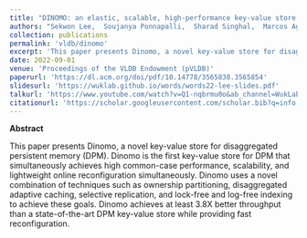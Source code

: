 ```yaml
---
title: "DINOMO: an elastic, scalable, high-performance key-value store for DPM"
authors: "Sekwon Lee,  Soujanya Ponnapalli,  Sharad Singhal,  Marcos Aguilera,  Kimberly Keeton,  Vijay Chidambaram"
collection: publications
permalink: 'vldb/dinomo'
excerpt: 'This paper presents Dinomo, a novel key-value store for disaggregated persistent memory (DPM). Dinomo is the first key-value store for DPM that simultaneously achieves high common-case performance, scalability, and lightweight online reconfiguration simultaneously. Dinomo uses a novel combination of techniques such as ownership partitioning, disaggregated adaptive caching, and selective replication...'
date: 2022-09-01
venue: 'Proceedings of the VLDB Endowment (pVLDB)'
paperurl: 'https://dl.acm.org/doi/pdf/10.14778/3565838.3565854'
slidesurl: 'https://wuklab.github.io/words/words22-lee-slides.pdf'
talkurl: 'https://www.youtube.com/watch?v=Q1-nqbrmu0o&ab_channel=WukLab'
citationurl: 'https://scholar.googleusercontent.com/scholar.bib?q=info:yoFaNvcx5YUJ:scholar.google.com/&output=citation&scisdr=ClE48TFbEPS13UQBrxM:AFWwaeYAAAAAZekHtxNW12bx341L-MmdskgZspo&scisig=AFWwaeYAAAAAZekHt9zGwIn9fvV_xoXalY9bNkE&scisf=4&ct=citation&cd=-1&hl=en'
---
```


**Abstract**

This paper presents Dinomo, a novel key-value store for disaggregated persistent memory (DPM). Dinomo is the first key-value store for DPM that simultaneously achieves high common-case performance, scalability, and lightweight online reconfiguration simultaneously. Dinomo uses a novel combination of techniques such as ownership partitioning, disaggregated adaptive caching, selective replication, and lock-free and log-free indexing to achieve these goals. Dinomo achieves at least 3.8X better throughput than a state-of-the-art DPM key-value store while providing fast reconfiguration.


